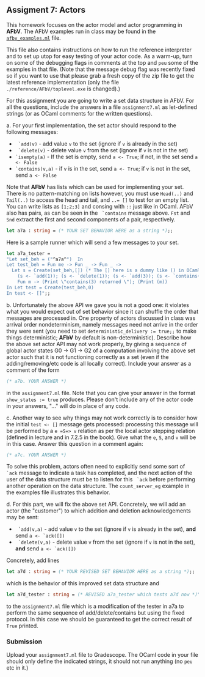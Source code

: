 ## Assigment 7: Actors

This homework focuses on the actor model and actor programming in **AFbV**.  The AFbV examples run in class may be found in the [`afbv_examples.ml`](../ocaml/code/afbv_examples.ml) file.

This file also contains instructions on how to run the reference interpreter and to set up utop for easy testing of your actor code.  As a warm-up, turn on some of the debugging flags in comments at the top and `peu` some of the examples in that file. (Note that the message debug flag was recently fixed so if you want to use that please grab a fresh copy of the zip file to get the latest reference implementation (only the file `./reference/AFbV/toplevel.exe` is changed).)


For this assignment you are going to write a set data structure in AFbV.   For all the questions, include the answers in a file `assignment7.ml` as let-defined strings (or as OCaml comments for the written questions).

   a. For your first implementation, the set actor should respond to the following messages:
   * `` `add(v)`` - add value `v` to the set (ignore if `v` is already in the set)
   * `` `delete(v)`` - delete value `v` from the set (ignore if `v` is not in the set)
   * `` `isempty(a) `` -  If the set is empty, send `a <- True`; if not, in the set send `a <- False`
   * `` `contains(v,a) `` - if `v` is in the set, send `a <- True`; if `v` is not in the set, send `a <- False`

 
   Note that **AFbV** has lists which can be used for implementing your set.  There is no pattern-matching on lists however, you must use `Head(..)` and `Tail(..)` to access the head and tail, and `..= []` to test for an empty list.  You can write lists as `[1;2;3]` and consing with `::` just like in OCaml.  AFbV also has pairs, as can be seen in the `` `contains`` message above.  `Fst` and `Snd` extract the first and second components of a pair, respectively.

   ```ocaml
   let a7a : string = (* YOUR SET BEHAVIOR HERE as a string *);;
   ```

   Here is a sample runner which will send a few messages to your set.
   ```ocaml
   let a7a_tester = 
   "Let set_beh = ("^a7a^")  In
   Let test_beh = Fun me -> Fun _ -> Fun _ ->  
     Let s = Create(set_beh,[]) (* The [] here is a dummy like () in OCaml *) In
       (s <- `add(1)); (s <- `delete(1)); (s <- `add(3)); (s <- `contains(3,me));
       Fun m -> (Print \"contains(3) returned \"); (Print (m))
   In Let test = Create(test_beh,0)
   In test <- []";;
   ```

   b. Unfortunately the above API we gave you is not a good one: it violates what you would expect out of set behavior since it can shuffle the order that messages are processed in.  One property of actors discussed in class was arrival order nondeterminism, namely messages need not arrive in the order they were sent (you need to set `deterministic_delivery := true;;` to make things deterministic; **AFbV** by default is non-deterministic).  Describe how the above set actor API may not work properly, by giving a sequence of global actor states G0 -> G1 -> G2 of a computation involving the above set actor such that it is not functioning correctly as a set (even if the adding/removing/etc code is all locally correct).  Include your answer as a comment of the form

   ```ocaml
   (* a7b. YOUR ANSWER *)
   ```
   in the `assignment7.ml` file.  Note that you can give your answer in the format `show_states := true` produces.  Please don't include any of the actor code in your answers, "..." will do in place of any code.


   c.  Another way to see why things may not work correctly is to consider how the initial `test <- []` message gets processed: processing this message will be performed by a `e =S=> v` relation as per the local actor stepping relation (defined in lecture and in 7.2.5 in the book).  Give what the `e`, `S`, and `v` will be in this case.  Answer this question in a comment again:

   ```ocaml
   (* a7c. YOUR ANSWER *)
   ```
   
   To solve this problem, actors often need to explicitly send some sort of `` `ack`` message to indicate a task has completed, and the next action of the user of the data structure must be to listen for this `` `ack`` before performing another operation on the data structure.  The `count_server_eg` example in the examples file illustrates this behavior.  

   d. For this part, we will fix the above set API.  Concretely, we will add an actor (the "customer") to which addition and deletion acknowledgements may be sent:

 * `` `add(v,a)`` - add value `v` to the set (ignore if `v` is already in the set), **and** send ``a <- `ack([])``
 * `` `delete(v,a)`` - delete value `v` from the set (ignore if `v` is not in the set), **and** send ``a <- `ack([])``
    
Concretely, add lines

```ocaml
let a7d : string = (* YOUR REVISED SET BEHAVIOR HERE as a string *);;
```

which is the behavior of this improved set data structure and

```ocaml
let a7d_tester : string = (* REVISED a7a_tester which tests a7d now *)";;
```

to the `assignment7.ml` file which is a modification of the tester in a7a to perform the same sequence of add/delete/contains but using the fixed protocol.  In this case we should be guaranteed to get the correct result of `True` printed.

### Submission

Upload your `assignment7.ml` file to Gradescope.  The OCaml code in your file should only define the indicated strings, it should not run anything (no `peu` etc in it.)